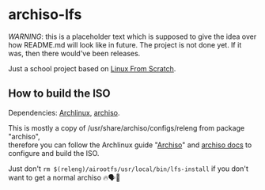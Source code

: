 # archiso-lfs

*WARNING*: this is a placeholder text which is supposed to give the idea over how README.md will look like in future. The project is not done yet. If it was, then there would've been releases.

Just a school project based on [Linux From Scratch](https://linuxfromscratch.org/lfs/view/stable/index.html).  

## How to build the ISO

Dependencies: [Archlinux](https://archlinux.org), [archiso](https://archlinux.org/packages/extra/any/archiso/).
  
This is mostly a copy of /usr/share/archiso/configs/releng from package "archiso",  
therefore you can follow the Archlinux guide "[Archiso](https://wiki.archlinux.org/title/Archiso)" and [archiso docs](https://gitlab.archlinux.org/archlinux/archiso/-/tree/master/docs?ref_type=heads) to configure and build the ISO.  

Just don't `rm $(releng)/airootfs/usr/local/bin/lfs-install` if you don't want to get a normal archiso 🔥🗣💯
